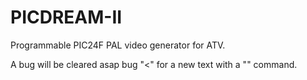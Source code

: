 # PICDREAM-II
Programmable PIC24F PAL video generator for ATV.

A bug will be cleared asap bug "<" for a new text with a "<t1>" command.
